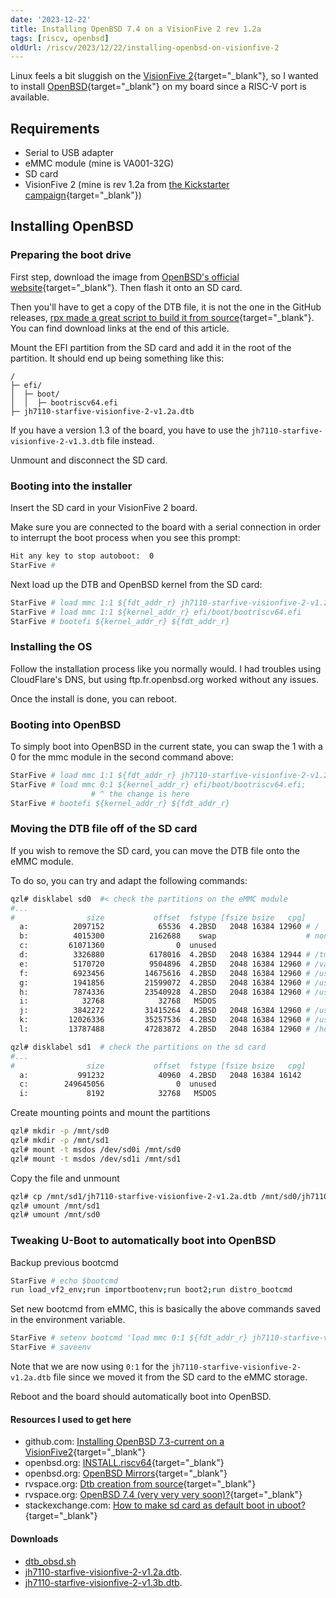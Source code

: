 ```yaml
---
date: '2023-12-22'
title: Installing OpenBSD 7.4 on a VisionFive 2 rev 1.2a
tags: [riscv, openbsd]
oldUrl: /riscv/2023/12/22/installing-openbsd-on-visionfive-2
---
```

Linux feels a bit sluggish on the [VisionFive 2](https://www.starfivetech.com/en/site/boards){target="_blank"}, so I wanted to install [OpenBSD](https://www.openbsd.org/){target="_blank"} on my board since a RISC-V port is available.

<!--more-->

## Requirements
- Serial to USB adapter
- eMMC module (mine is VA001-32G)
- SD card
- VisionFive 2 (mine is rev 1.2a from [the Kickstarter campaign](https://www.kickstarter.com/projects/starfive/visionfive-2){target="_blank"})

## Installing OpenBSD

### Preparing the boot drive

First step, download the image from [OpenBSD's official website](https://www.openbsd.org/faq/faq4.html#Download){target="_blank"}.
Then flash it onto an SD card.

Then you'll have to get a copy of the DTB file, it is not the one in the GitHub releases, [rpx made a great script to build it from source](https://forum.rvspace.org/t/dtb-creation-from-source/3473){target="_blank"}. You can find download links at the end of this article.

Mount the EFI partition from the SD card and add it in the root of the partition.
It should end up being something like this:
```
/
├─ efi/
│  ├─ boot/
│  │  ├─ bootriscv64.efi
├─ jh7110-starfive-visionfive-2-v1.2a.dtb
```

If you have a version 1.3 of the board, you have to use the `jh7110-starfive-visionfive-2-v1.3.dtb` file instead. 

Unmount and disconnect the SD card.

### Booting into the installer

Insert the SD card in your VisionFive 2 board.

Make sure you are connected to the board with a serial connection in order to interrupt the boot process when you see
this prompt:
```sh
Hit any key to stop autoboot:  0 
StarFive # 
```

Next load up the DTB and OpenBSD kernel from the SD card:
```sh
StarFive # load mmc 1:1 ${fdt_addr_r} jh7110-starfive-visionfive-2-v1.2a.dtb
StarFive # load mmc 1:1 ${kernel_addr_r} efi/boot/bootriscv64.efi
StarFive # bootefi ${kernel_addr_r} ${fdt_addr_r}
```

### Installing the OS

Follow the installation process like you normally would.
I had troubles using CloudFlare's DNS, but using ftp.fr.openbsd.org worked without any issues.

Once the install is done, you can reboot.

### Booting into OpenBSD

To simply boot into OpenBSD in the current state, you can swap the 1 with a 0 for the mmc module in the second command above:
```sh
StarFive # load mmc 1:1 ${fdt_addr_r} jh7110-starfive-visionfive-2-v1.2a.dtb;
StarFive # load mmc 0:1 ${kernel_addr_r} efi/boot/bootriscv64.efi;
                  # ^ the change is here
StarFive # bootefi ${kernel_addr_r} ${fdt_addr_r}
```

### Moving the DTB file off of the SD card

If you wish to remove the SD card, you can move the DTB file onto the eMMC module.

To do so, you can try and adapt the following commands:

```sh
qzl# disklabel sd0  #< check the partitions on the eMMC module
#...
#                size           offset  fstype [fsize bsize   cpg]
  a:          2097152            65536  4.2BSD   2048 16384 12960 # /
  b:          4015300          2162688    swap                    # none
  c:         61071360                0  unused                    
  d:          3326880          6178016  4.2BSD   2048 16384 12944 # /tmp
  e:          5170720          9504896  4.2BSD   2048 16384 12960 # /var
  f:          6923456         14675616  4.2BSD   2048 16384 12960 # /usr
  g:          1941856         21599072  4.2BSD   2048 16384 12960 # /usr/X11R6
  h:          7874336         23540928  4.2BSD   2048 16384 12960 # /usr/local
  i:            32768            32768   MSDOS                                  # this looks like the efi partition (indicated by the msdos fstype)
  j:          3842272         31415264  4.2BSD   2048 16384 12960 # /usr/src
  k:         12026336         35257536  4.2BSD   2048 16384 12960 # /usr/obj
  l:         13787488         47283872  4.2BSD   2048 16384 12960 # /home

qzl# disklabel sd1  # check the partitions on the sd card
#...
#                size           offset  fstype [fsize bsize   cpg]
  a:           991232            40960  4.2BSD   2048 16384 16142 
  c:        249645056                0  unused                    
  i:             8192            32768   MSDOS                                  # this looks like the efi partition (indicated by the msdos fstype)
```

Create mounting points and mount the partitions
```sh
qzl# mkdir -p /mnt/sd0
qzl# mkdir -p /mnt/sd1
qzl# mount -t msdos /dev/sd0i /mnt/sd0
qzl# mount -t msdos /dev/sd1i /mnt/sd1
```

Copy the file and unmount
```sh
qzl# cp /mnt/sd1/jh7110-starfive-visionfive-2-v1.2a.dtb /mnt/sd0/jh7110-starfive-visionfive-2-v1.2a.dtb
qzl# umount /mnt/sd1
qzl# umount /mnt/sd0
```

### Tweaking U-Boot to automatically boot into OpenBSD

Backup previous bootcmd
```sh
StarFive # echo $bootcmd
run load_vf2_env;run importbootenv;run boot2;run distro_bootcmd
```

Set new bootcmd from eMMC, this is basically the above commands saved in the environment variable.
```sh
StarFive # setenv bootcmd 'load mmc 0:1 ${fdt_addr_r} jh7110-starfive-visionfive-2-v1.2a.dtb;load mmc 0:1 ${kernel_addr_r} efi/boot/bootriscv64.efi;bootefi ${kernel_addr_r} ${fdt_addr_r}'
StarFive # saveenv
```

Note that we are now using `0:1` for the `jh7110-starfive-visionfive-2-v1.2a.dtb` file since we moved it from the SD card to the eMMC storage.

Reboot and the board should automatically boot into OpenBSD.

#### Resources I used to get here

- github.com: [Installing OpenBSD 7.3-current on a VisionFive2](https://gist.github.com/csgordon/74658096f7838382b40bd64e11f6983e){target="_blank"}
- openbsd.org: [INSTALL.riscv64](https://ftp.openbsd.org/pub/OpenBSD/7.4/riscv64/INSTALL.riscv64){target="_blank"}
- openbsd.org: [OpenBSD Mirrors](https://www.openbsd.org/ftp.html){target="_blank"}
- rvspace.org: [Dtb creation from source](https://forum.rvspace.org/t/dtb-creation-from-source/3473){target="_blank"}
- rvspace.org: [OpenBSD 7.4 (very very very soon)?](https://forum.rvspace.org/t/openbsd-7-4-very-very-very-soon/3701/3){target="_blank"}
- stackexchange.com: [How to make sd card as default boot in uboot?](https://unix.stackexchange.com/questions/120909/how-to-make-sd-card-as-default-boot-in-uboot){target="_blank"}

#### Downloads

- [dtb_obsd.sh](/uploads/dtb_obsd.sh)
- [jh7110-starfive-visionfive-2-v1.2a.dtb](/uploads/jh7110-starfive-visionfive-2-v1.2a.dtb).
- [jh7110-starfive-visionfive-2-v1.3b.dtb](/uploads/jh7110-starfive-visionfive-2-v1.3b.dtb).
